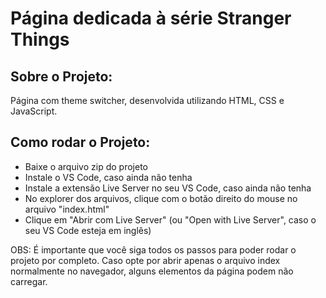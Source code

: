 # Página dedicada à série Stranger Things

## Sobre o Projeto:

Página com theme switcher, desenvolvida utilizando HTML, CSS e JavaScript.

## Como rodar o Projeto:

* Baixe o arquivo zip do projeto
* Instale o VS Code, caso ainda não tenha
* Instale a extensão Live Server no seu VS Code, caso ainda não tenha
* No explorer dos arquivos, clique com o botão direito do mouse no arquivo "index.html"
* Clique em "Abrir com Live Server" (ou "Open with Live Server", caso o seu VS Code esteja em inglês)

OBS: É importante que você siga todos os passos para poder rodar o projeto por completo. Caso opte por abrir apenas o arquivo index normalmente no navegador, alguns elementos da página podem não carregar.
